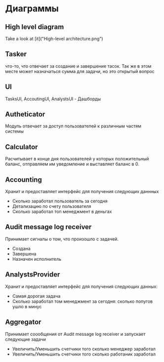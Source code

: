 # Диаграммы

## High level diagram

Take a look at [it]("High-level architecture.png")

## Tasker

что-то, что отвечает за создание и завершение тасок. Так же в этом месте может назначаться сумма для задачи, но это открытый вопрос

## UI

TasksUI, AccoutingUI, AnalystsUI - Дашборды

## Autheticator

Модуль отвечает за доступ пользователей к различным частям системы

## Calculator

Расчитывает в конце дня пользователей у которых положительный баланс, отправляем им уведомление и выставляет баланс в 0.

## Accounting

Хранит и предоставляет интерфейс для получения следующих даннных

- Сколько заработал пользователь за сегодня
- Детализацию по счету пользователя
- Сколько заработал топ менеджмент в деньгах

## Audit message log receiver

Принимает сигналы о том, что произошло с задачей.

- Создана
- Завершена
- Назначен исполнитель

## AnalystsProvider

Хранит и предоставляет интерфейс для получения следующих данных:

- Самая дорогая задача
- Сколько заработал том менеджмент за сегодня: сколько попугов ушло в минус

## Aggregator

Принимает соообщения от Audit message log receiver и запускает следующие задачи

- Увеличить/Уменьшить счетчики того сколько менеджер заработал
- Увеличить/Уменьшить счетчики того сколько работаник заработал
